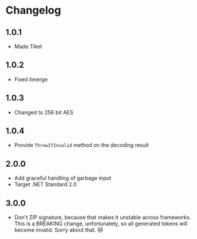 ﻿# Changelog

## 1.0.1
* Made Tiket

## 1.0.2
* Fixed ilmerge

## 1.0.3
* Changed to 256 bit AES

## 1.0.4
* Provide `ThrowIfInvalid` method on the decoding result

## 2.0.0
* Add graceful handling of garbage input
* Target .NET Standard 2.0

## 3.0.0
* Don't ZIP signature, because that makes it unstable across frameworks. This is a BREAKING change, unfortunately, so all generated tokens will become invalid. Sorry about that. 😿